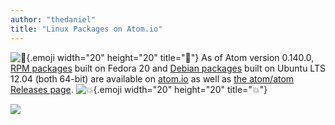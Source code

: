 ```yaml
---
author: "thedaniel"
title: "Linux Packages on Atom.io"
---
```


![:penguin:](https://github.githubassets.com/images/icons/emoji/unicode/1f427.png){.emoji width="20" height="20" title=":penguin:"} As of Atom version 0.140.0, [RPM packages](https://atom.io/download/rpm) built on Fedora 20 and [Debian packages](https://atom.io/download/deb) built on Ubuntu LTS 12.04 (both 64-bit) are available on [atom.io](/) as well as [the atom/atom Releases page](https://github.com/atom/atom/releases). ![:boom:](https://github.githubassets.com/images/icons/emoji/unicode/1f4a5.png){.emoji width="20" height="20" title=":boom:"}

<!--more-->

[![](/assets/images/blog.atom.io/img/posts/linux-downloads.png)](/)
